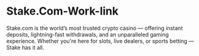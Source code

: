 # Stake.Com-Work-link
Stake.com is the world’s most trusted crypto casino — offering instant deposits, lightning-fast withdrawals, and an unparalleled gaming experience. Whether you're here for slots, live dealers, or sports betting — Stake has it all.
